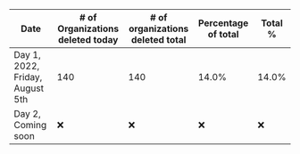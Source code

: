 | Date | # of Organizations deleted today | # of organizations deleted total | Percentage of total |  Total % |
|---|---|---|---|---|
| Day 1, 2022, Friday, August 5th | 140 | 140 | 14.0% | 14.0% |
| Day 2, Coming soon | :x: | :x: | :x: | :x: |
